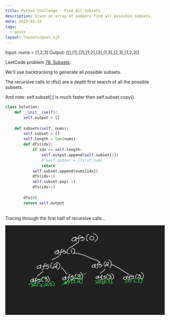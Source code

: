 ```yaml
---
title: Python Challenge - Find All Subsets
description: Given an array of numbers find all possible subsets.
date: 2023-03-19
tags:
  - posts
layout: layouts/post.njk
---
```


Input: nums = [1,2,3]
Output: [[],[1],[2],[1,2],[3],[1,3],[2,3],[1,2,3]]

LeetCode problem [78. Subsets](https://leetcode.com/problems/subsets/description/).

We'll use backtracking to generate all possible subsets.

The recursive calls to dfs() are a depth first search of all the possible subsets.

And note: self.subset[:] is much faster then self.subset.copy().

```python
class Solution:
    def __init__(self):
        self.output = []

    def subsets(self, nums):
        self.subset = []
        self.length = len(nums)
        def dfs(idx):
            if idx == self.length:
                self.output.append(self.subset[:])
                # self.subset = [first_num]
                return
            self.subset.append(nums[idx])
            dfs(idx+1)
            self.subset.pop(-1)
            dfs(idx+1)

        dfs(0)
        return self.output
```

<br/>
Tracing through the first half of recursive calls...

![depth first search of all subsets](../../public/76_subsets.jpeg)
